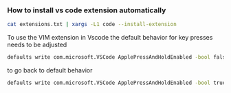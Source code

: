 ### How to install vs code extension automatically

```bash
cat extensions.txt | xargs -L1 code --install-extension
```

To use the VIM extension in Vscode the default behavior for key presses needs to be adjusted
```bash
defaults write com.microsoft.VSCode ApplePressAndHoldEnabled -bool false
```
to go back to default behavior
```bash
defaults write com.microsoft.VSCode ApplePressAndHoldEnabled -bool true
```
